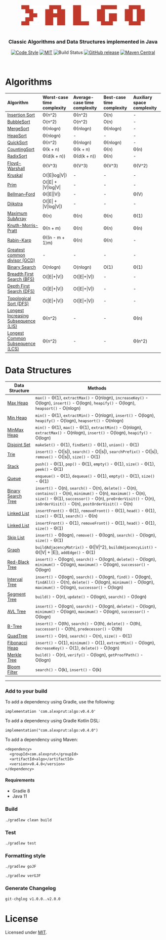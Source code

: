 <br />
<br />

<div align="center">
<img src="https://github.com/alexprut/Algo/raw/master/src/main/resources/logo.png" width="400" height="auto"/>

<br />
<br />

<h3>Classic Algorithms and Data Structures implemented in Java</h3>

[![Code Style](https://img.shields.io/badge/code%20style-google-green.svg?style=flat-square)](https://google.github.io/styleguide/javaguide.html)
[![MIT](https://img.shields.io/dub/l/vibe-d.svg)](https://github.com/alexprut/Algo/blob/master/LICENSE)
![Build Status](https://github.com/alexprut/Algo/actions/workflows/build.yml/badge.svg)
[![GitHub release](https://img.shields.io/github/release/alexprut/Algo.svg)](https://github.com/alexprut/Algo/releases)
[![Maven Central](https://img.shields.io/maven-central/v/com.alexprut/algo.svg)](https://search.maven.org/artifact/com.alexprut/algo)


</div>
<br />

Algorithms
==========

|Algorithm|Worst-case time complexity|Average-case time complexity|Best-case time complexity|Auxiliary space complexity|
|:---|:---|:---|:---|:---|
|[Insertion Sort](https://github.com/alexprut/Algo/blob/master/src/main/java/com/alexprut/algo/algorithms/sorting/InsertionSort.java)|Θ(n^2)|Θ(n^2)|O(n)|-|
|[BubbleSort](https://github.com/alexprut/Algo/blob/master/src/main/java/com/alexprut/algo/algorithms/sorting/BubbleSort.java)|O(n^2)|O(n^2)|O(n)|-|
|[MergeSort](https://github.com/alexprut/Algo/blob/master/src/main/java/com/alexprut/algo/algorithms/sorting/MergeSort.java)|Θ(nlogn)|Θ(nlogn)|Θ(nlogn)|-|
|[HeapSort](https://github.com/alexprut/Algo/blob/master/src/main/java/com/alexprut/algo/datastructures/MaxHeap.java#L82)|Θ(nlogn)|-|-|-|
|[QuickSort](https://github.com/alexprut/Algo/blob/master/src/main/java/com/alexprut/algo/algorithms/sorting/QuickSort.java)|Θ(n^2)|Θ(nlogn)|Θ(nlogn)|-|
|[CountingSort](https://github.com/alexprut/Algo/blob/master/src/main/java/com/alexprut/algo/algorithms/sorting/CountingSort.java)|Θ(k + n)|Θ(k + n)|Θ(n)|Θ(n)|
|[RadixSort](https://github.com/alexprut/Algo/blob/master/src/main/java/com/alexprut/algo/algorithms/sorting/RadixSort.java)|Θ(d(k + n))|Θ(d(k + n))|Θ(n)|-|
|[Floyd-Warshall](https://github.com/alexprut/Algo/blob/master/src/main/java/com/alexprut/algo/algorithms/graph/FloydWarshall.java)|Θ(V^3)|Θ(V^3)|Θ(V^3)|Θ(V^2)|
|[Kruskal](https://github.com/alexprut/Algo/blob/master/src/main/java/com/alexprut/algo/algorithms/graph/mst/Kruskal.java)|O(\|E\|log\|V\|)|-|-|-|
|[Prim](https://github.com/alexprut/Algo/blob/master/src/main/java/com/alexprut/algo/algorithms/graph/mst/Prim.java)|O(\|E\| + \|V\|log\|V\||-|-|-|
|[Bellman–Ford](https://github.com/alexprut/Algo/blob/master/src/main/java/com/alexprut/algo/algorithms/graph/BellmanFord.java)|Θ(\|E\|\|V\|)|-|-|Θ(V)|
|[Dijkstra](https://github.com/alexprut/Algo/blob/master/src/main/java/com/alexprut/algo/algorithms/graph/Dijkstra.java)|O(\|E\| + \|V\|log\|V\|)|-|-|-|
|[Maximum SubArray](https://github.com/alexprut/Algo/blob/master/src/main/java/com/alexprut/algo/algorithms/MaximumSubArray.java)|Θ(n)|Θ(n)|Θ(n)|Θ(1)|
|[Knuth-Morris-Pratt](https://github.com/alexprut/Algo/blob/master/src/main/java/com/alexprut/algo/algorithms/KnuthMorrisPratt.java)|Θ(n + m)|Θ(n)|Θ(n)|Θ(n)|
|[Rabin-Karp](https://github.com/alexprut/Algo/blob/master/src/main/java/com/alexprut/algo/algorithms/RabinKarp.java)|Θ((n - m + 1)m)|Θ(n)|Θ(n)|-|
|[Greatest common divisor (GCD)](https://github.com/alexprut/Algo/blob/master/src/main/java/com/alexprut/algo/algorithms/math/Math.java#L13)|-|-|-|-|
|[Binary Search](https://github.com/alexprut/Algo/blob/master/src/main/java/com/alexprut/algo/algorithms/search/BinarySearch.java)|O(nlogn)|O(nlogn)|O(1)|Θ(1)|
|[Breadth First Search (BFS)](https://github.com/alexprut/Algo/blob/master/src/main/java/com/alexprut/algo/algorithms/search/BreadthFirstSearch.java#L43)|O(\|E\|+\|V\|)|O(\|E\|+\|V\|)|-|-|
|[Depth First Search (DFS)](https://github.com/alexprut/Algo/blob/master/src/main/java/com/alexprut/algo/algorithms/search/DepthFirstSearch.java#L10)|O(\|E\|+\|V\|)|O(\|E\|+\|V\|)|-|-|
|[Topological Sort (DFS)](https://github.com/alexprut/Algo/blob/master/src/main/java/com/alexprut/algo/algorithms/search/DepthFirstSearch.java#L91)|O(\|E\|+\|V\|)|O(\|E\|+\|V\|)|-|-|
|[Longest Increasing Subsequence (LIS)](https://github.com/alexprut/Algo/blob/master/src/main/java/com/alexprut/algo/Utils.java#L98)|Θ(n^2)|-|-|Θ(n)|
|[Longest Common Subsequence (LCS)](https://github.com/alexprut/Algo/blob/master/src/main/java/com/alexprut/algo/Utils.java#L128)|Θ(n^2)|-|-|Θ(n^2)|

Data Structures
===============
|Data Structure|Methods|
|--------------|-------|
|[Max Heap](https://github.com/alexprut/Algo/blob/master/src/main/java/com/alexprut/algo/datastructures/MaxHeap.java)|```max()``` - Θ(1), ```extractMax()``` - O(nlogn), ```increaseKey()``` - O(logn), ```insert()``` - O(logn), ```heapify()``` - O(logn), ```heapsort()``` - O(nlogn)|
|[Min Heap](https://github.com/alexprut/Algo/blob/master/src/main/java/com/alexprut/algo/datastructures/MinHeap.java)|```min()``` - Θ(1), ```extractMin()``` - O(nlogn), ```insert()``` - O(logn), ```heapify()``` - O(logn), ```heapsort()``` - O(nlogn)|
|[MinMax Heap](https://github.com/alexprut/Algo/blob/master/src/main/java/com/alexprut/algo/datastructures/MinMaxHeap.java)|```min()``` - Θ(1), ```max()``` - Θ(1), ```extractMin()``` - O(nlogn), ```extractMax()``` - O(nlogn), ```insert()``` - O(logn), ```heapify()``` - O(logn)|
|[Disjoint Set](https://github.com/alexprut/Algo/blob/master/src/main/java/com/alexprut/algo/datastructures/DisjointSet.java)|```makeSet()``` - Θ(1), ```findSet()``` - Θ(1), ```union()``` - Θ(1)|
|[Trie](https://github.com/alexprut/Algo/blob/master/src/main/java/com/alexprut/algo/datastructures/Trie.java)|```insert()``` - O(\|s\|), ```search()``` - O(\|s\|), ```searchPrefix()``` - O(\|s\|), ```remove()``` - O(\|s\|), ```size()``` - O(1)|
|[Stack](https://github.com/alexprut/Algo/blob/master/src/main/java/com/alexprut/algo/datastructures/Stack.java)|```push()``` - Θ(1), ```pop()``` - Θ(1), ```empty()``` - Θ(1), ```size()``` - Θ(1), ```peek()``` - Θ(1)|
|[Queue](https://github.com/alexprut/Algo/blob/master/src/main/java/com/alexprut/algo/datastructures/Queue.java)|```enqueue()``` - Θ(1), ```dequeue()``` - Θ(1), ```empty()``` - Θ(1), ```size()``` - Θ(1)|
|[Binary Search Tree](https://github.com/alexprut/Algo/blob/master/src/main/java/com/alexprut/algo/datastructures/BinarySearchTree.java)|```insert()``` - O(n), ```search()``` - O(n), ```delete()``` - O(n), ```contains()``` - O(n), ```minimum()``` - O(n), ```maximum()``` - O(n), ```size()``` - Θ(1), ```successor()``` - O(n), ```preOrderVisit()``` - O(n), ```inOrderVisit()``` - O(n), ```postOrderVisit()``` - O(n)|
|[Linked List](https://github.com/alexprut/Algo/blob/master/src/main/java/com/alexprut/algo/datastructures/LinkedList.java)|```insertFront()``` - Θ(1), ```removeFront()``` - Θ(1), ```head()``` - Θ(1), ```size()``` - Θ(1), ```search()``` - Θ(n)|
|[Linked List](https://github.com/alexprut/Algo/blob/master/src/main/java/com/alexprut/algo/datastructures/LinkedList.java)|```insertFront()``` - Θ(1), ```removeFront()``` - Θ(1), ```head()``` - Θ(1), ```size()``` - Θ(1)|
|[Skip List](https://github.com/alexprut/Algo/blob/master/src/main/java/com/alexprut/algo/datastructures/SkipList.java)| ```insert()``` - Θ(logn), ```remove()``` - Θ(logn), ```search()``` - O(logn), ```size()``` - Θ(1)|
|[Graph](https://github.com/alexprut/Algo/blob/master/src/main/java/com/alexprut/algo/datastructures/Graph.java)|```buildAdjacencyMatrix()``` - Θ(\|V\|^2), ```buildAdjacencyList()``` - Θ(\|V\| + \|E\|), ```addEdge()``` - Θ(1)|
|[Red-Black Tree](https://github.com/alexprut/Algo/blob/master/src/main/java/com/alexprut/algo/datastructures/RedBlackTree.java)|```insert()``` - O(logn), ```search()``` - O(logn), ```delete()``` - O(logn), ```minimum()``` - O(logn), ```maximum()``` - O(logn), ```successor()``` - O(logn)|
|[Interval Tree](https://github.com/alexprut/Algo/blob/master/src/main/java/com/alexprut/algo/datastructures/IntervalTree.java)|```insert()``` - O(logn), ```search()``` - O(logn), ```find()``` - O(logn), ```findAll()``` - O(n), ```delete()``` - O(logn), ```minimum()``` - O(logn), ```maximum()``` - O(logn), ```successor()``` - O(logn)|
|[Segment Tree](https://github.com/alexprut/Algo/blob/master/src/main/java/com/alexprut/algo/datastructures/SegmentTree.java)|```build()``` - O(n), ```update()``` - O(logn), ```search()``` - O(logn)|
|[AVL Tree](https://github.com/alexprut/Algo/blob/master/src/main/java/com/alexprut/algo/datastructures/AVLTree.java)|```insert()``` - O(logn), ```search()``` - O(logn), ```delete()``` - O(logn), ```minimum()``` - O(logn), ```maximum()``` - O(logn), ```successor()``` - O(logn)|
|[B-Tree](https://github.com/alexprut/Algo/blob/master/src/main/java/com/alexprut/algo/datastructures/BTree.java)|```insert()``` - O(th), ```search()``` - O(th), ```delete()``` - O(th), ```successor()``` - O(th), ```predecessor()``` - O(th)|
|[QuadTree](https://github.com/alexprut/Algo/blob/master/src/main/java/com/alexprut/algo/datastructures/QuadTree.java)|```insert()``` - O(n), ```search()``` - O(n), ```size()``` - Θ(1)|
|[Fibonacci Heap](https://github.com/alexprut/Algo/blob/master/src/main/java/com/alexprut/algo/datastructures/FibonacciHeap.java)|```insert()``` - O(1), ```minimum()``` - O(1), ```extractMin()``` - O(logn), ```decreaseKey()``` - O(1), ```delete()``` - O(logn)|
|[Merkle Tree](https://github.com/alexprut/Algo/blob/master/src/main/java/com/alexprut/algo/datastructures/MerkleTree.java)|```build()``` - O(n), ```verify()``` - O(logn), ```getProofPath()``` - O(logn)|
|[Bloom Filter](https://github.com/alexprut/Algo/blob/master/src/main/java/com/alexprut/algo/datastructures/BloomFilter.java)|```search()``` - O(k), ```insert()``` - O(k)|

---

### Add to your build
To add a dependency using Gradle, use the following:
```
implementation 'com.alexprut:algo:v0.4.0'
```

To add a dependency using Gradle Kotlin DSL:
```
implementation("com.alexprut:algo:v0.4.0")
```

To add a dependency using Maven:
```
<dependency>
  <groupId>com.alexprut</groupId>
  <artifactId>algo</artifactId>
  <version>v0.4.0</version>
</dependency>
```

#### Requirements
- Gradle 8
- Java 11

### Build
```
./gradlew clean build
```

### Test
```
./gradlew test
```

### Formatting style
```
./gradlew goJF
```

```
./gradlew verGJF
```

### Generate Changelog

```
git-chglog v1.0.0..v2.0.0
```

License
=======
Licensed under [MIT](https://github.com/alexprut/Algo/blob/master/LICENSE).